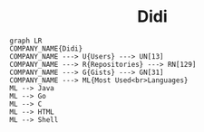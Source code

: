 <h1 align="center">Didi</h1>

```mermaid
graph LR
COMPANY_NAME{Didi}
COMPANY_NAME ---> U{Users} ---> UN[13]
COMPANY_NAME ---> R{Repositories} ---> RN[129]
COMPANY_NAME ---> G{Gists} ---> GN[31]
COMPANY_NAME ---> ML{Most Used<br>Languages}
ML --> Java
ML --> Go
ML --> C
ML --> HTML
ML --> Shell
```
